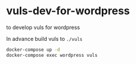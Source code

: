 # vuls-dev-for-wordpress
to develop vuls for wordpress

In advance build vuls to `./vuls`

```bash
docker-compose up -d
docker-compose exec wordpress vuls
```
